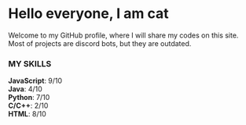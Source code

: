 # Hello everyone, I am cat
Welcome to my GitHub profile, where I will share my codes on this site.<br>
Most of projects are discord bots, but they are outdated.

### MY SKILLS
**JavaScript**: 9/10<br>
**Java**:       4/10<br>
**Python**:     7/10<br>
**C/C++**:      2/10<br>
**HTML**:       8/10<br>

